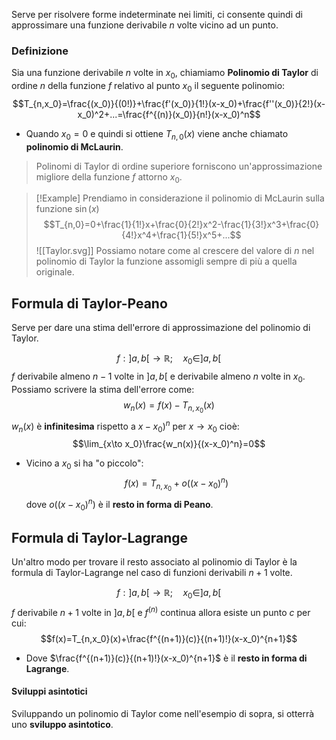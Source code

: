 Serve per risolvere forme indeterminate nei limiti, ci consente quindi di approssimare una funzione derivabile $n$ volte vicino ad un punto.

### Definizione
Sia una funzione derivabile $n$ volte in $x_0$, chiamiamo **Polinomio di Taylor** di ordine $n$ della funzione $f$ relativo al punto $x_0$ il seguente polinomio:
$$T_{n,x_0}=\frac{(x_0)}{(0!)}+\frac{f'(x_0)}{1!}(x-x_0)+\frac{f''(x_0)}{2!}(x-x_0)^2+...=\frac{f^{(n)}(x_0)}{n!}(x-x_0)^n$$
- Quando $x_0 = 0$ e quindi si ottiene $T_{n,0}(x)$ viene anche chiamato **polinomio di McLaurin**.

>Polinomi di Taylor di ordine superiore forniscono un'approssimazione migliore della funzione $f$ attorno $x_0$.

>[!Example]
>Prendiamo in considerazione il polinomio di McLaurin sulla funzione $\sin(x)$
>$$T_{n,0}=0+\frac{1}{1!}x+\frac{0}{2!}x^2-\frac{1}{3!}x^3+\frac{0}{4!}x^4+\frac{1}{5!}x^5+...$$
![[Taylor.svg]]
Possiamo notare come al crescere del valore di $n$ nel polinomio di Taylor la funzione assomigli sempre di più a quella originale.

## Formula di Taylor-Peano
Serve per dare una stima dell'errore di approssimazione del polinomio di Taylor.

$$f:]a,b[\to \mathbb{R}; \quad x_0\in]a,b[$$
$f$ derivabile almeno $n-1$ volte in $]a,b[$ e derivabile almeno $n$ volte in $x_0$.
Possiamo scrivere la stima dell'errore come:
$$w_n(x)=f(x)-T_{n,x_0}(x)$$
$w_n(x)$ è **infinitesima** rispetto a $x-x_0)^n$ per $x\to x_0$ cioè:
$$\lim_{x\to x_0}\frac{w_n(x)}{(x-x_0)^n}=0$$
- Vicino a $x_0$ si ha "o piccolo":
	$$f(x)=T_{n,x_0}+o((x-x_0)^n)$$
	dove $o((x-x_0)^n)$ è il **resto in forma di Peano**.

## Formula di Taylor-Lagrange
Un'altro modo per trovare il resto associato al polinomio di Taylor è la formula di Taylor-Lagrange nel caso di funzioni derivabili $n+1$ volte.

$$f:]a,b[\to \mathbb{R}; \quad x_0\in ]a,b[$$
$f$ derivabile $n+1$ volte in $]a,b[$ e $f^{(n)}$ continua allora esiste un punto $c$ per cui:
$$f(x)=T_{n,x_0}(x)+\frac{f^{(n+1)}(c)}{(n+1)!}(x-x_0)^{n+1}$$
- Dove $\frac{f^{(n+1)}(c)}{(n+1)!}(x-x_0)^{n+1}$ è il **resto in forma di Lagrange**.

#### Sviluppi asintotici
Sviluppando un polinomio di Taylor come nell'esempio di sopra, si otterrà uno **sviluppo asintotico**.
